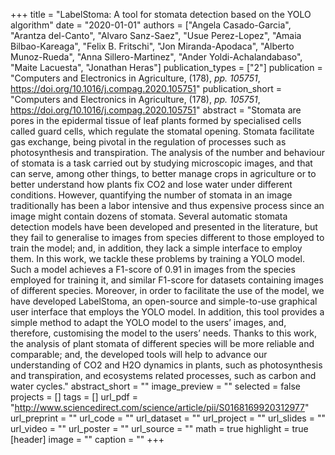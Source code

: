+++
title = "LabelStoma: A tool for stomata detection based on the YOLO algorithm"
date = "2020-01-01"
authors = ["Angela Casado-Garcia", "Arantza del-Canto", "Alvaro Sanz-Saez", "Usue Perez-Lopez", "Amaia Bilbao-Kareaga", "Felix B. Fritschi", "Jon Miranda-Apodaca", "Alberto Munoz-Rueda", "Anna Sillero-Martinez", "Ander Yoldi-Achalandabaso", "Maite Lacuesta", "Jonathan Heras"]
publication_types = ["2"]
publication = "Computers and Electronics in Agriculture, (178), _pp. 105751_, https://doi.org/10.1016/j.compag.2020.105751"
publication_short = "Computers and Electronics in Agriculture, (178), _pp. 105751_, https://doi.org/10.1016/j.compag.2020.105751"
abstract = "Stomata are pores in the epidermal tissue of leaf plants formed by specialised cells called guard cells, which regulate the stomatal opening. Stomata facilitate gas exchange, being pivotal in the regulation of processes such as photosynthesis and transpiration. The analysis of the number and behaviour of stomata is a task carried out by studying microscopic images, and that can serve, among other things, to better manage crops in agriculture or to better understand how plants fix CO2 and lose water under different conditions. However, quantifying the number of stomata in an image traditionally has been a labor intensive and thus expensive process since an image might contain dozens of stomata. Several automatic stomata detection models have been developed and presented in the literature, but they fail to generalise to images from species different to those employed to train the model; and, in addition, they lack a simple interface to employ them. In this work, we tackle these problems by training a YOLO model. Such a model achieves a F1-score of 0.91 in images from the species employed for training it, and similar F1-score for datasets containing images of different species. Moreover, in order to facilitate the use of the model, we have developed LabelStoma, an open-source and simple-to-use graphical user interface that employs the YOLO model. In addition, this tool provides a simple method to adapt the YOLO model to the users’ images, and, therefore, customising the model to the users’ needs. Thanks to this work, the analysis of plant stomata of different species will be more reliable and comparable; and, the developed tools will help to advance our understanding of CO2 and H2O dynamics in plants, such as photosynthesis and transpiration, and ecosystems related processes, such as carbon and water cycles."
abstract_short = ""
image_preview = ""
selected = false
projects = []
tags = []
url_pdf = "http://www.sciencedirect.com/science/article/pii/S0168169920312977"
url_preprint = ""
url_code = ""
url_dataset = ""
url_project = ""
url_slides = ""
url_video = ""
url_poster = ""
url_source = ""
math = true
highlight = true
[header]
image = ""
caption = ""
+++
